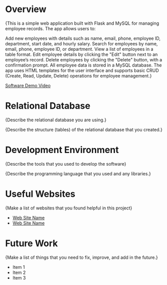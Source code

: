 # Overview

{This is a simple web application built with Flask and MySQL for managing employee records. The app allows users to:

Add new employees with details such as name, email, phone, employee ID, department, start date, and hourly salary.
Search for employees by name, email, phone, employee ID, or department.
View a list of employees in a table format.
Edit employee details by clicking the "Edit" button next to an employee’s record.
Delete employees by clicking the "Delete" button, with a confirmation prompt.
All employee data is stored in a MySQL database. The app uses HTML templates for the user interface and supports basic CRUD (Create, Read, Update, Delete) operations for employee management.}

[Software Demo Video](http://youtube.link.goes.here)

# Relational Database

{Describe the relational database you are using.}

{Describe the structure (tables) of the relational database that you created.}

# Development Environment

{Describe the tools that you used to develop the software}

{Describe the programming language that you used and any libraries.}

# Useful Websites

{Make a list of websites that you found helpful in this project}

- [Web Site Name](http://url.link.goes.here)
- [Web Site Name](http://url.link.goes.here)

# Future Work

{Make a list of things that you need to fix, improve, and add in the future.}

- Item 1
- Item 2
- Item 3
